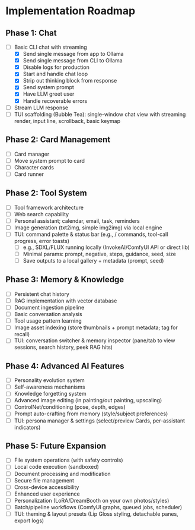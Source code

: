 # Implementation Roadmap

## Phase 1: Chat

- [ ] Basic CLI chat with streaming
  - [x] Send single message from app to Ollama
  - [x] Send single message from CLI to Ollama
  - [x] Disable logs for production
  - [x] Start and handle chat loop
  - [x] Strip out thinking block from response
  - [x] Send system prompt
  - [x] Have LLM greet user
  - [x] Handle recoverable errors
- [ ] Stream LLM response
- [ ] TUI scaffolding (Bubble Tea): single-window chat view with streaming render, input line, scrollback, basic keymap

## Phase 2: Card Management

- [ ] Card manager
- [ ] Move system prompt to card
- [ ] Character cards
- [ ] Card runner

## Phase 2: Tool System

- [ ] Tool framework architecture
- [ ] Web search capability
- [ ] Personal assistant; calendar, email, task, reminders
- [ ] Image generation (txt2img, simple img2img) via local engine
- [ ] TUI: command palette & status bar (e.g., / commands, tool-call progress, error toasts)
  - [ ] e.g., SDXL/FLUX running locally (InvokeAI/ComfyUI API or direct lib)
  - [ ] Minimal params: prompt, negative, steps, guidance, seed, size
  - [ ] Save outputs to a local gallery + metadata (prompt, seed)

## Phase 3: Memory & Knowledge

- [ ] Persistent chat history
- [ ] RAG implementation with vector database
- [ ] Document ingestion pipeline
- [ ] Basic conversation analysis
- [ ] Tool usage pattern learning
- [ ] Image asset indexing (store thumbnails + prompt metadata; tag for recall)
- [ ] TUI: conversation switcher & memory inspector (pane/tab to view sessions, search history, peek RAG hits)

## Phase 4: Advanced AI Features

- [ ] Personality evolution system
- [ ] Self-awareness mechanisms
- [ ] Knowledge forgetting system
- [ ] Advanced image editing (in painting/out painting, upscaling)
- [ ] ControlNet/conditioning (pose, depth, edges)
- [ ] Prompt auto-crafting from memory (style/subject preferences)
- [ ] TUI: persona manager & settings (select/preview Cards, per-assistant indicators)

## Phase 5: Future Expansion

- [ ] File system operations (with safety controls)
- [ ] Local code execution (sandboxed)
- [ ] Document processing and modification
- [ ] Secure file management
- [ ] Cross-device accessibility
- [ ] Enhanced user experience
- [ ] Personalization (LoRA/DreamBooth on your own photos/styles)
- [ ] Batch/pipeline workflows (ComfyUI graphs, queued jobs, scheduler)
- [ ] TUI: theming & layout presets (Lip Gloss styling, detachable panes, export logs)
